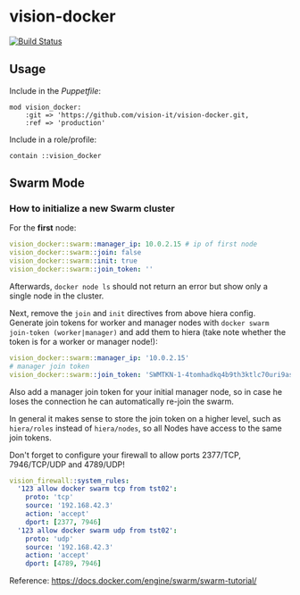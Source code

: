 # vision-docker

[![Build Status](https://travis-ci.org/vision-it/vision-docker.svg?branch=production)](https://travis-ci.org/vision-it/vision-docker)


## Usage

Include in the *Puppetfile*:

```
mod vision_docker:
    :git => 'https://github.com/vision-it/vision-docker.git,
    :ref => 'production'
```

Include in a role/profile:

```puppet
contain ::vision_docker
```

## Swarm Mode

### How to initialize a new Swarm cluster

For the **first** node:

```yaml
vision_docker::swarm::manager_ip: 10.0.2.15 # ip of first node
vision_docker::swarm::join: false
vision_docker::swarm::init: true
vision_docker::swarm::join_token: ''
```

Afterwards, `docker node ls` should not return an error but show only a single node in the cluster.

Next, remove the `join` and `init` directives from above hiera config.
Generate join tokens for worker and manager nodes with `docker swarm join-token (worker|manager)` and add them to hiera (take note whether the token is for a worker or manager node!):

```yaml
vision_docker::swarm::manager_ip: '10.0.2.15'
# manager join token
vision_docker::swarm::join_token: 'SWMTKN-1-4tomhadkq4b9th3ktlc70uri9asx60ajh32lzwijzhwhryspj1-171vp8ra2p00wgipnlnuz172v'
```

Also add a manager join token for your initial manager node, so in case he loses the connection he can automatically re-join the swarm.

In general it makes sense to store the join token on a higher level, such as `hiera/roles` instead of `hiera/nodes`, so all Nodes have access to the same join tokens.

Don't forget to configure your firewall to allow ports 2377/TCP, 7946/TCP/UDP and 4789/UDP!

```yaml
vision_firewall::system_rules:
  '123 allow docker swarm tcp from tst02':
    proto: 'tcp'
    source: '192.168.42.3'
    action: 'accept'
    dport: [2377, 7946]
  '123 allow docker swarm udp from tst02':
    proto: 'udp'
    source: '192.168.42.3'
    action: 'accept'
    dport: [4789, 7946]
```

Reference: https://docs.docker.com/engine/swarm/swarm-tutorial/
